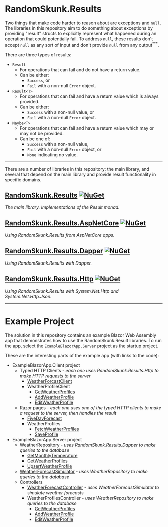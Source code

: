 # RandomSkunk.Results

Two things that make code harder to reason about are exceptions and `null`. The libraries in this repository aim to do something about exceptions by providing "result" structs to explicitly represent what happened during an operation that could potentially fail. To address `null`, these results don't accept `null` as any sort of input and don't provide `null` from any output<sup><span title="Technically, the GetValueOr methods allow a null fallback value and return it if the result is not Succeses. But the caller would have explicitly passed that null fallback value, so it shouldn't be surprising to get it back.">***</span></sup>.

There are three types of results:
- `Result`
    - For operations that can fail and do not have a return value.
    - Can be either:
        - `Success`, or
        - `Fail` with a non-null `Error` object.
- `Result<T>`
    - For operations that can fail and have a return value which is always provided.
    - Can be either:
        - `Success` with a non-null value, or
        - `Fail` with a non-null `Error` object.
- `Maybe<T>`
    - For operations that can fail and have a return value which may or may not be provided.
    - Can be one of:
        - `Success` with a non-null value,
        - `Fail` with a non-null `Error` object, or
        - `None` indicating no value.

---

There are a number of libraries in this repository: the main library, and several that depend on the main library and provide result functionality in specific domains.

## [RandomSkunk.Results](https://github.com/bfriesen/RandomSkunk.Results/tree/main/RandomSkunk.Results) [![NuGet](https://img.shields.io/nuget/vpre/RandomSkunk.Results.svg)](https://www.nuget.org/packages/RandomSkunk.Results)

*The main library. Implementations of the Result monad.*

## [RandomSkunk.Results.AspNetCore](https://github.com/bfriesen/RandomSkunk.Results/tree/main/RandomSkunk.Results.AspNetCore) [![NuGet](https://img.shields.io/nuget/vpre/RandomSkunk.Results.AspNetCore.svg)](https://www.nuget.org/packages/RandomSkunk.Results.AspNetCore)

*Using RandomSkunk.Results from AspNetCore apps.*

## [RandomSkunk.Results.Dapper](https://github.com/bfriesen/RandomSkunk.Results/tree/main/RandomSkunk.Results.Dapper) [![NuGet](https://img.shields.io/nuget/vpre/RandomSkunk.Results.Dapper.svg)](https://www.nuget.org/packages/RandomSkunk.Results.Dapper)

*Using RandomSkunk.Results with Dapper.*

## [RandomSkunk.Results.Http](https://github.com/bfriesen/RandomSkunk.Results/tree/main/RandomSkunk.Results.Http) [![NuGet](https://img.shields.io/nuget/vpre/RandomSkunk.Results.Http.svg)](https://www.nuget.org/packages/RandomSkunk.Results.Http)

*Using RandomSkunk.Results with System.Net.Http and System.Net.Http.Json.*

---

# Example Project

The solution in this repository contains an example Blazor Web Assembly app that demonstrates how to use the RandomSkunk.Result libraries. To run the app, select the `ExampleBlazorApp.Server` project as the startup project.

These are the interesting parts of the example app (with links to the code):

- ExampleBlazorApp.Client project
    - Typed HTTP Clients - *each one uses RandomSkunk.Results.Http to make HTTP requests to the server*
        - [WeatherForcastClient](https://github.com/bfriesen/RandomSkunk.Results/blob/main/ExampleBlazorApp.Client/HttpClients/WeatherForecastClient.cs#L16-L23)
        - WeatherProfileClient
            - [GetWeatherProfiles](https://github.com/bfriesen/RandomSkunk.Results/blob/main/ExampleBlazorApp.Client/HttpClients/WeatherProfileClient.cs#L16-L21)
            - [AddWeatherProfile](https://github.com/bfriesen/RandomSkunk.Results/blob/main/ExampleBlazorApp.Client/HttpClients/WeatherProfileClient.cs#L23-L31)
            - [EditWeatherProfile](https://github.com/bfriesen/RandomSkunk.Results/blob/main/ExampleBlazorApp.Client/HttpClients/WeatherProfileClient.cs#L33-L40)
    - Razor pages - *each one uses one of the typed HTTP clients to make a request to the server, then handles the result*
        - [FiveDayForecast](https://github.com/bfriesen/RandomSkunk.Results/blob/main/ExampleBlazorApp.Client/Pages/FiveDayForecast.razor#L62-L72)
        - WeatherProfiles
            - [FetchWeatherProfiles](https://github.com/bfriesen/RandomSkunk.Results/blob/main/ExampleBlazorApp.Client/Pages/WeatherProfiles.razor#L156-L173)
            - [SaveProfile](https://github.com/bfriesen/RandomSkunk.Results/blob/main/ExampleBlazorApp.Client/Pages/WeatherProfiles.razor#L175-L201)
- ExampleBlazorApp.Server project
    - WeatherRepository - *uses RandomSkunk.Results.Dapper to make queries to the database*
        - [GetMonthlyTemperature](https://github.com/bfriesen/RandomSkunk.Results/blob/main/ExampleBlazorApp.Server/Repositories/WeatherRepository.cs#L18-L36)
        - [GetWeatherProfiles](https://github.com/bfriesen/RandomSkunk.Results/blob/main/ExampleBlazorApp.Server/Repositories/WeatherRepository.cs#L38-L59)
        - [UpsertWeatherProfile](https://github.com/bfriesen/RandomSkunk.Results/blob/main/ExampleBlazorApp.Server/Repositories/WeatherRepository.cs#L105-L143)
    - [WeatherForecastSimulator](https://github.com/bfriesen/RandomSkunk.Results/blob/main/ExampleBlazorApp.Server/Services/WeatherForecastSimulator.cs#L23-L31) - *uses WeatherRepository to make queries to the database*
    - Controllers
        - [WeatherForecastController](https://github.com/bfriesen/RandomSkunk.Results/blob/main/ExampleBlazorApp.Server/Controllers/WeatherForecastController.cs#L18-L28) - *uses WeatherForecastSimulator to simulate weather forecasts*
        - WeatherProfilesController - *uses WeatherRepository to make queries to the database*
            - [GetWeatherProfiles](https://github.com/bfriesen/RandomSkunk.Results/blob/main/ExampleBlazorApp.Server/Controllers/WeatherProfilesController.cs#L19-L29)
            - [AddWeatherProfile](https://github.com/bfriesen/RandomSkunk.Results/blob/main/ExampleBlazorApp.Server/Controllers/WeatherProfilesController.cs#L31-L40)
            - [EditWeatherProfile](https://github.com/bfriesen/RandomSkunk.Results/blob/main/ExampleBlazorApp.Server/Controllers/WeatherProfilesController.cs#L42-L51)
